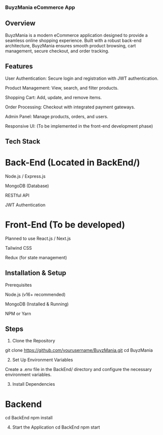 ### BuyzMania eCommerce App

## Overview

BuyzMania is a modern eCommerce application designed to provide a seamless online shopping experience. Built with a robust back-end architecture, BuyzMania ensures smooth product browsing, cart management, secure checkout, and order tracking.

## Features

User Authentication: Secure login and registration with JWT authentication.

Product Management: View, search, and filter products.

Shopping Cart: Add, update, and remove items.

Order Processing: Checkout with integrated payment gateways.

Admin Panel: Manage products, orders, and users.

Responsive UI: (To be implemented in the front-end development phase)

## Tech Stack

# Back-End (Located in BackEnd/)

Node.js / Express.js

MongoDB (Database)

RESTful API

JWT Authentication

# Front-End (To be developed)

Planned to use React.js / Next.js

Tailwind CSS

Redux (for state management)

## Installation & Setup

Prerequisites

Node.js (v16+ recommended)

MongoDB (Installed & Running)

NPM or Yarn

## Steps

1. Clone the Repository

git clone https://github.com/yourusername/BuyzMania.git
cd BuyzMania

2. Set Up Environment Variables

Create a .env file in the BackEnd/ directory and configure the necessary environment variables.

3. Install Dependencies

# Backend
cd BackEnd
npm install

4. Start the Application
cd BackEnd
npm start
